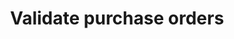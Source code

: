 ---
title: Validate purchase orders
layout: layouts/page-administrator.njk
order: 3
tags:
 - administrator
---